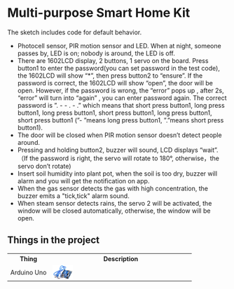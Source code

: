 # Multi-purpose Smart Home Kit

The sketch includes code for default behavior.

- Photocell sensor, PIR motion sensor and LED. When at night, someone passes by, LED is on; nobody is around, the LED is off.
- There are 1602LCD display, 2 buttons, 1 servo on the board. Press button1 to enter the password(you can set password in the test code),
  the 1602LCD will show “*”, then press button2 to “ensure”. If the password is correct, the 1602LCD will show “open”, the door will be open.
  However, if the password is wrong, the “error” pops up , after 2s, “error” will turn into “again” , you can enter password again. The correct
  password is ”. - - . - .” which means that short press button1, long press button1, long press button1, short press button1, long press button1,
  short press button1 (”- ”means long press button1, ”.”means short press button1).
- The door will be closed when PIR motion sensor doesn’t detect people around.
- Pressing and holding button2, buzzer will sound, LCD displays “wait”.（If the password is right, the servo will rotate to 180°, otherwise，the servo don’t rotate)
- Insert soil humidity into plant pot, when the soil is too dry, buzzer will alarm and you will get the notification on app.
- When the gas sensor detects the gas with high concentration, the buzzer emits a "tick,tick" alarm sound.
- When steam sensor detects rains, the servo 2 will be activated, the window will be closed automatically, otherwise, the window will be open. 

## Things in the project

<table><tr><th>Thing</th><th>Description</th></tr>
<tr><td>Arduino Uno</td><td><img src="https://github.com/codifyit/iotaxatihouse/blob/main/docs/images/arduino-uno.png" align="center" width="15%"></td></tr>
</table>



